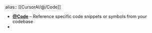 alias:: [[CursorAI/@/Code]]

- **[@Code](https://docs.cursor.com/context/@-symbols/@-code)** – Reference specific code snippets or symbols from your codebase
-